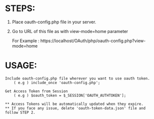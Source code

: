 STEPS:
======

1. Place oauth-config.php file in your server.

2. Go to URL of this file as with view-mode=home parameter

	For Example : https://localhost/OAuth/php/oauth-config.php?view-mode=home
		
USAGE:
======
	Include oauth-config.php file wherever you want to use oauth token.
		( e.g ) include_once 'oauth-config.php';

	Get Access Token from Session
		( e.g ) $oauth_token = $_SESSION['OAUTH_AUTHTOKEN'];

	** Access Tokens will be automatically updated when they expire.
	** If you face any issue, delete 'oauth-token-data.json' file and follow STEP 2.